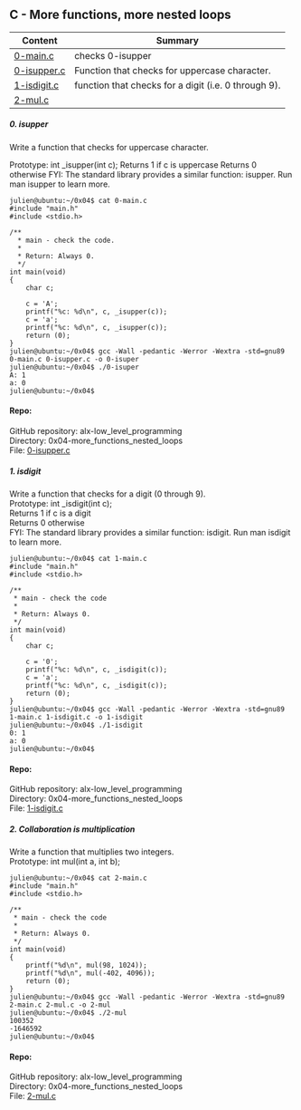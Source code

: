 ## C - More functions, more nested loops

| Content | Summary |
| ------ | ------ |
|[0-main.c](0-main.c) |checks 0-isupper |
|[0-isupper.c](0-isupper.c)|Function that checks for uppercase character.|
|[1-isdigit.c](1-isdigit.c)|function that checks for a digit (i.e. 0 through 9).|
|[2-mul.c](2-mul.c)||


##### 0. isupper<br>
Write a function that checks for uppercase character.

Prototype: int _isupper(int c);
Returns 1 if c is uppercase
Returns 0 otherwise
FYI: The standard library provides a similar function: isupper. Run man isupper to learn more.

```
julien@ubuntu:~/0x04$ cat 0-main.c
#include "main.h"
#include <stdio.h>

/**
  * main - check the code.
  *
  * Return: Always 0.
  */
int main(void)
{
    char c;

    c = 'A';
    printf("%c: %d\n", c, _isupper(c));
    c = 'a';
    printf("%c: %d\n", c, _isupper(c));
    return (0);
}
julien@ubuntu:~/0x04$ gcc -Wall -pedantic -Werror -Wextra -std=gnu89 0-main.c 0-isupper.c -o 0-isuper
julien@ubuntu:~/0x04$ ./0-isuper 
A: 1
a: 0
julien@ubuntu:~/0x04$
```
#### Repo:<br>
GitHub repository: alx-low_level_programming<br>
Directory: 0x04-more_functions_nested_loops<br>
File: [0-isupper.c](0-isupper.c)

##### 1. isdigit<br>
Write a function that checks for a digit (0 through 9).<br>
Prototype: int _isdigit(int c);<br>
Returns 1 if c is a digit<br>
Returns 0 otherwise<br>
FYI: The standard library provides a similar function: isdigit. Run man isdigit to learn more.

```
julien@ubuntu:~/0x04$ cat 1-main.c 
#include "main.h"
#include <stdio.h>

/**
 * main - check the code
 *
 * Return: Always 0.
 */
int main(void)
{
    char c;

    c = '0';
    printf("%c: %d\n", c, _isdigit(c));
    c = 'a';
    printf("%c: %d\n", c, _isdigit(c));
    return (0);
}
julien@ubuntu:~/0x04$ gcc -Wall -pedantic -Werror -Wextra -std=gnu89 1-main.c 1-isdigit.c -o 1-isdigit
julien@ubuntu:~/0x04$ ./1-isdigit 
0: 1
a: 0
julien@ubuntu:~/0x04$ 
```

#### Repo:<br>
GitHub repository: alx-low_level_programming<br>
Directory: 0x04-more_functions_nested_loops<br>
File: [1-isdigit.c](1-isdigit.c)

##### 2. Collaboration is multiplication<br>
Write a function that multiplies two integers.<br>
Prototype: int mul(int a, int b);<br>
```
julien@ubuntu:~/0x04$ cat 2-main.c
#include "main.h"
#include <stdio.h>

/**
 * main - check the code
 *
 * Return: Always 0.
 */
int main(void)
{
    printf("%d\n", mul(98, 1024));
    printf("%d\n", mul(-402, 4096));
    return (0);
}
julien@ubuntu:~/0x04$ gcc -Wall -pedantic -Werror -Wextra -std=gnu89 2-main.c 2-mul.c -o 2-mul
julien@ubuntu:~/0x04$ ./2-mul 
100352
-1646592
julien@ubuntu:~/0x04$ 
```
#### Repo:<br>
GitHub repository: alx-low_level_programming<br>
Directory: 0x04-more_functions_nested_loops<br>
File: [2-mul.c](2-mul.c)
